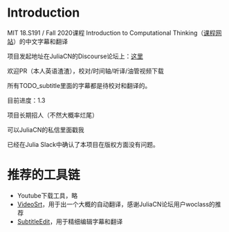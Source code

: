 # Introduction

MIT 18.S191 / Fall 2020课程 Introduction to Computational Thinking（[课程网站](https://computationalthinking.mit.edu/Fall20/)）的中文字幕和翻译

项目发起地址在JuliaCN的Discourse论坛上：[这里](https://discourse.juliacn.com/t/topic/4382/10)

欢迎PR（本人英语渣渣），校对/时间轴/听译/油管视频下载

所有TODO_subtitle里面的字幕都是待校对和翻译的。

目前进度：1.3

项目长期招人（不然大概率烂尾）

可以JuliaCN的私信里面戳我

已经在Julia Slack中确认了本项目在版权方面没有问题。

# 推荐的工具链
- Youtube下载工具，略
- [VideoSrt](https://github.com/wxbool/video-srt-windows)，用于出一个大概的自动翻译，感谢JuliaCN论坛用户woclass的推荐
- [SubtitleEdit](https://www.nikse.dk/subtitleedit)，用于精细编辑字幕和翻译
